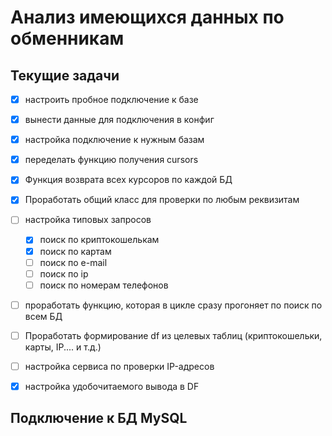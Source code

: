 # Анализ имеющихся данных по обменникам

## Текущие задачи
 - [x] настроить пробное подключение к базе
 - [x] вынести данные для подключения в конфиг
 - [x] настройка подключение к нужным базам
 - [x] переделать функцию получения cursors
 - [x] Функция возврата всех курсоров по каждой БД
 - [x] Проработать общий класс для проверки по любым реквизитам
 - [ ] настройка типовых запросов
   - [x] поиск по криптокошелькам
   - [x] поиск по картам
   - [ ] поиск по e-mail
   - [ ] поиск по ip
   - [ ] поиск по номерам телефонов
 - [ ] проработать функцию, которая в цикле сразу прогоняет по поиск по всем БД
 - [ ] Проработать формирование df из целевых таблиц (криптокошельки, карты, IP.... и т.д.)
 - [ ] настройка сервиса по проверки IP-адресов
 - [x] настройка удобочитаемого вывода в DF



## Подключение к БД MySQL






